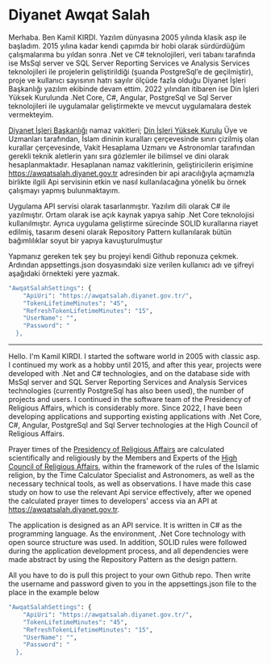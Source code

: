 # Diyanet Awqat Salah

Merhaba. Ben Kamil KIRDI. Yazılım dünyasına 2005 yılında klasik asp ile başladım. 2015 yılına kadar kendi çapımda bir hobi olarak sürdürdüğüm çalışmalarıma bu yıldan sonra .Net ve C# teknolojileri, veri tabanı tarafında ise MsSql server ve SQL Server Reporting Services ve Analysis Services teknolojileri ile  projelerin geliştirildiği (şuanda PostgreSql’e de geçilmiştir), proje ve kullanıcı sayısının hatrı sayılır ölçüde fazla olduğu Diyanet İşleri Başkanlığı yazılım ekibinde devam ettim. 2022 yılından itibaren ise Din İşleri Yüksek Kurulunda .Net Core, C#, Angular, PostgreSql ve Sql Server teknolojileri ile uygulamalar geliştirmekte ve mevcut uygulamalara destek vermekteyim.

[Diyanet İşleri Başkanlığı](https://www.diyanet.gov.tr/) namaz vakitleri; [Din İşleri Yüksek Kurulu](https://kurul.diyanet.gov.tr/) Üye ve Uzmanları tarafından, İslam dininin kuralları çerçevesinde sınırı çizilmiş olan kurallar çerçevesinde, Vakit Hesaplama Uzmanı ve Astronomlar tarafından gerekli teknik aletlerin yanı sıra gözlemler ile bilimsel ve dini olarak hesaplanmaktadır. Hesaplanan namaz vakitlerinin, geliştiricilerin erişimine https://awqatsalah.diyanet.gov.tr adresinden bir api aracılığıyla açmamızla birlikte ilgili Api servisinin etkin ve nasıl kullanılacağına yönelik bu örnek çalışmayı yapmış bulunmaktayım. 

Uygulama API servisi olarak tasarlanmıştır. Yazılım dili olarak C# ile yazılmıştır. Ortam olarak ise açık kaynak yapıya sahip .Net Core  teknolojisi kullanılmıştır. Ayrıca uygulama geliştirme sürecinde SOLID kurallarına riayet edilmiş, tasarım deseni olarak Repository Pattern kullanılarak bütün bağımlılıklar soyut bir yapıya kavuşturulmuştur

Yapmanız gereken tek şey bu projeyi kendi Github reponuza çekmek. Ardından appsettings.json dosyasındaki size verilen kullanıcı adı ve şifreyi aşağıdaki örnekteki yere yazmak.

```sh
"AwqatSalahSettings": {
    "ApiUri": "https://awqatsalah.diyanet.gov.tr/",
    "TokenLifetimeMinutes": "45",
    "RefreshTokenLifetimeMinutes": "15",
    "UserName": "",
    "Password": "
  },
```
---------------------------------------------

Hello. I'm Kamil KIRDI. I started the software world in 2005 with classic asp. I continued my work as a hobby until 2015, and after this year, projects were developed with .Net and C# technologies, and on the database side with MsSql server and SQL Server Reporting Services and Analysis Services technologies (currently PostgreSql has also been used), the number of projects and users. I continued in the software team of the Presidency of Religious Affairs, which is considerably more. Since 2022, I have been developing applications and supporting existing applications with .Net Core, C#, Angular, PostgreSql and Sql Server technologies at the High Council of Religious Affairs.

Prayer times of the [Presidency of Religious Affairs](https://www.diyanet.gov.tr/) are calculated scientifically and religiously by the Members and Experts of the [High Council of Religious Affairs](https://kurul.diyanet.gov.tr/), within the framework of the rules of the Islamic religion, by the Time Calculator Specialist and Astronomers, as well as the necessary technical tools, as well as observations. 
I have made this case study on how to use the relevant Api service effectively, after we opened the calculated prayer times to developers' access via an API at https://awqatsalah.diyanet.gov.tr.

The application is designed as an API service. It is written in C# as the programming language. As the environment, .Net Core technology with open source structure was used. In addition, SOLID rules were followed during the application development process, and all dependencies were made abstract by using the Repository Pattern as the design pattern.

All you have to do is pull this project to your own Github repo. Then write the username and password given to you in the appsettings.json file to the place in the example below

```sh
"AwqatSalahSettings": {
    "ApiUri": "https://awqatsalah.diyanet.gov.tr/",
    "TokenLifetimeMinutes": "45",
    "RefreshTokenLifetimeMinutes": "15",
    "UserName": "",
    "Password": "
  },
```
